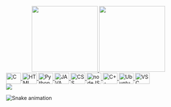 <div align="center">
  <a href="https://github.com/hsantos97">
  <img height="180em" src="https://github-readme-stats.vercel.app/api?username=hsantos97&show_icons=true&theme=dark&include_all_commits=true&count_private=true"/>
  <img height="180em" src="https://github-readme-stats.vercel.app/api/top-langs/?username=hsantos97&layout=compact&langs_count=7&theme=dark"/>
</div>
  
<img align="center" alt="C" height="30" width="40" src="https://cdn.jsdelivr.net/gh/devicons/devicon/icons/c/c-original.svg" />
<img align="center" alt="HTML" height="30" width="40" src="https://cdn.jsdelivr.net/gh/devicons/devicon/icons/html5/html5-original.svg">
<img align="center" alt="Python" height="30" width="40" src="https://cdn.jsdelivr.net/gh/devicons/devicon/icons/python/python-original.svg" />
<img align="center" alt="JAVA" height="30" width="40" src="https://cdn.jsdelivr.net/gh/devicons/devicon/icons/java/java-plain-wordmark.svg">
<img align="center" alt="CSS" height="30" width="40" src="https://cdn.jsdelivr.net/gh/devicons/devicon/icons/css3/css3-original.svg">
<img align="center" alt="nodeJS" height="30" width="40" src="https://cdn.jsdelivr.net/gh/devicons/devicon/icons/nodejs/nodejs-original-wordmark.svg" />
<img align="center" alt="C++" height="30" width="40" src="https://cdn.jsdelivr.net/gh/devicons/devicon/icons/cplusplus/cplusplus-original.svg" />
<img align="center" alt="Ubuntu" height="30" width="40" src="https://cdn.jsdelivr.net/gh/devicons/devicon/icons/ubuntu/ubuntu-plain.svg" />
<img align="center" alt="VSC" height="30" width="40" src="https://cdn.jsdelivr.net/gh/devicons/devicon/icons/vscode/vscode-original.svg" />

<div> 
  <a href="https://www.linkedin.com/in/harison-santos-262944118/" target="_blank"><img src="https://img.shields.io/badge/-LinkedIn-%230077B5?style=for-the-badge&logo=linkedin&logoColor=white" target="_blank"></a> 
 
  ![Snake animation](https://github.com/hsantos97/hsantos97/blob/output/github-contribution-grid-snake.svg)
 
</div>
